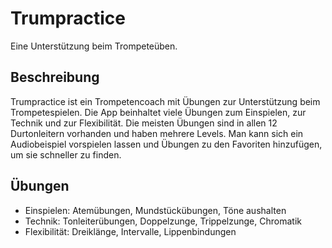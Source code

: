 # Trumpractice

Eine Unterstützung beim Trompeteüben.

## Beschreibung

Trumpractice ist ein Trompetencoach mit Übungen zur Unterstützung beim Trompetespielen. Die App beinhaltet viele Übungen zum Einspielen, zur Technik und zur Flexibilität. Die meisten Übungen sind in allen 12 Durtonleitern vorhanden und haben mehrere Levels. Man kann sich ein Audiobeispiel vorspielen lassen und Übungen zu den Favoriten hinzufügen, um sie schneller zu finden.

## Übungen

- Einspielen: Atemübungen, Mundstückübungen, Töne aushalten
- Technik: Tonleiterübungen, Doppelzunge, Trippelzunge, Chromatik
- Flexibilität: Dreiklänge, Intervalle, Lippenbindungen
